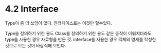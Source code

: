 # 4.2 Interface


Type이 좀 더 쓰임이 많다.
인터페이스로는 이것만 할수있다.





Type을 정의하기 위한 용도
Class를 정의하기 위한 용도
같은 동작이 이뤄지더라도 type을 사용한 경우 자료형을 만든 것.
interface를 사용한 경우 객체의 명세를 작성한 것으로 보는 것이 바람직해 보인다.

